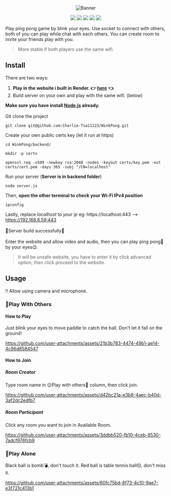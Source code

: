 <p align=center>
<img src="https://github.com/user-attachments/assets/9abae55d-380e-49fc-9405-8a6b7b6bc065" alt="Banner">
</p>

<p align=center>
  <img src="https://img.shields.io/github/package-json/v/Charlie-Tsai1123/WinkPong?filename=backend/package.json" />
  <img src="https://img.shields.io/badge/node.js-v22.17.1-green.svg">
  <img src="https://img.shields.io/badge/express-v5.1.0-orange.svg">
  <img src="https://img.shields.io/badge/socket.io-v4.8.1-yellow.svg">
  <img src="https://img.shields.io/badge/PRs-welcome-brightgreen.svg">
</p>

Play ping pong game by blink your eyes. Use socket to connect with others, both of you can play while chat with each others. You can create room to invite your friends play with you.
>More stable if both players use the same wifi.

## Install
There are two ways:
1. **Play in the website i built in Render. 👉 [here](https://winkpong.onrender.com) 👈**
2. Build server on your own and play with the same wifi. (below)


**Make sure you have install [Node.js](https://nodejs.org/zh-tw) already.**
</br></br>
Git clone the project
```
git clone git@github.com:Charlie-Tsai1123/WinkPong.git
```

Create your own public certs key (let it run at https)
```
cd WinkPong/backend/
```
```
mkdir -p certs
```
```
openssl req -x509 -newkey rsa:2048 -nodes -keyout certs/key.pem -out certs/cert.pem -days 365 -subj "/CN=localhost"
```

Run your server (**Server is in backend folder**)
```
node server.js
```

Then, **open the other terminal to check your Wi-Fi IPv4 position**
```
ipconfig
```

Lastly, replace *localhost* to *your ip* eg:
https://localhost:443 --> https://192.168.6.59:443
</br>
</br>
🎉Server build successfully🎉
</br>
</br>
Enter the website and allow video and audio, then you can play ping pong🏓 by your eyes😉.
>It will be unsafe website, you have to enter it by click advanced option, then click proceed to the website.

## Usage
‼️ Allow using camera and microphone.

### 🏓Play With Others
#### How to Play
Just blink your eyes to move paddle to catch the ball. Don't let it fall on the ground!

https://github.com/user-attachments/assets/21b3b783-4474-49b1-ae14-4c96d8584547

#### How to Join
##### Room Creator
Type room name in 😉Play with others🏓 column, then click join.

https://github.com/user-attachments/assets/d42bc21a-e3b8-4aec-b40d-3af2dc2edfb7

##### Room Participant
Click any room you want to join in Available Room.

https://github.com/user-attachments/assets/3ddbb520-fb10-4ceb-8530-7adcf976fcb9

### 🏓Play Alone
Black ball is bomb💣, don't touch it. Red ball is table tennis ball🟡, don't miss it.

https://github.com/user-attachments/assets/60fc75bd-8f73-4c10-9ae7-e3f721c413b1





